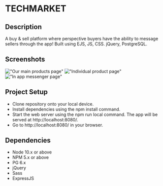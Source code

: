 TECHMARKET
=========
## Description
A buy & sell platform where perspective buyers have the ability to message sellers through the app! Built using EJS, JS, CSS. jQuery, PostgreSQL. 

## Screenshots
!["Our main products page"](https://github.com/kalambayjp/midterm_marketplace/blob/master/screenshots/product_page.png)
!["Individual product page"](https://github.com/kalambayjp/midterm_marketplace/blob/master/screenshots/single_product_page.png)
!["In app messenger page"](https://github.com/kalambayjp/midterm_marketplace/blob/master/screenshots/messenger_page.png)

## Project Setup
- Clone repository onto your local device.
- Install dependencies using the npm install command.
- Start the web server using the npm run local command. The app will be served at http://localhost:8080/.
- Go to http://localhost:8080/ in your browser.

## Dependencies
- Node 10.x or above
- NPM 5.x or above
- PG 6.x
- jQuery
- Sass
- ExpressJS
